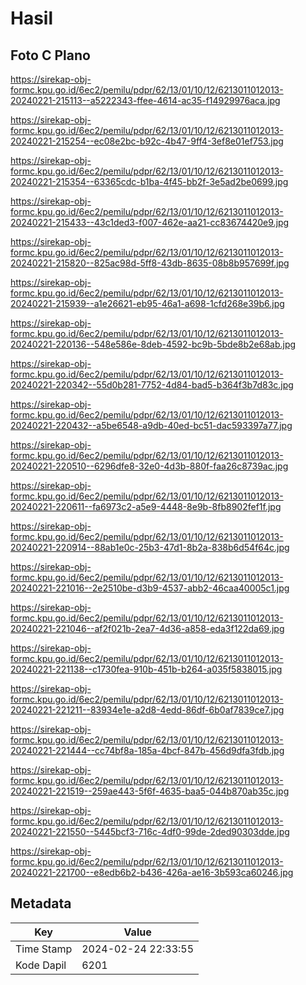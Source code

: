 # Hasil

## Foto C Plano

https://sirekap-obj-formc.kpu.go.id/6ec2/pemilu/pdpr/62/13/01/10/12/6213011012013-20240221-215113--a5222343-ffee-4614-ac35-f14929976aca.jpg

https://sirekap-obj-formc.kpu.go.id/6ec2/pemilu/pdpr/62/13/01/10/12/6213011012013-20240221-215254--ec08e2bc-b92c-4b47-9ff4-3ef8e01ef753.jpg

https://sirekap-obj-formc.kpu.go.id/6ec2/pemilu/pdpr/62/13/01/10/12/6213011012013-20240221-215354--63365cdc-b1ba-4f45-bb2f-3e5ad2be0699.jpg

https://sirekap-obj-formc.kpu.go.id/6ec2/pemilu/pdpr/62/13/01/10/12/6213011012013-20240221-215433--43c1ded3-f007-462e-aa21-cc83674420e9.jpg

https://sirekap-obj-formc.kpu.go.id/6ec2/pemilu/pdpr/62/13/01/10/12/6213011012013-20240221-215820--825ac98d-5ff8-43db-8635-08b8b957699f.jpg

https://sirekap-obj-formc.kpu.go.id/6ec2/pemilu/pdpr/62/13/01/10/12/6213011012013-20240221-215939--a1e26621-eb95-46a1-a698-1cfd268e39b6.jpg

https://sirekap-obj-formc.kpu.go.id/6ec2/pemilu/pdpr/62/13/01/10/12/6213011012013-20240221-220136--548e586e-8deb-4592-bc9b-5bde8b2e68ab.jpg

https://sirekap-obj-formc.kpu.go.id/6ec2/pemilu/pdpr/62/13/01/10/12/6213011012013-20240221-220342--55d0b281-7752-4d84-bad5-b364f3b7d83c.jpg

https://sirekap-obj-formc.kpu.go.id/6ec2/pemilu/pdpr/62/13/01/10/12/6213011012013-20240221-220432--a5be6548-a9db-40ed-bc51-dac593397a77.jpg

https://sirekap-obj-formc.kpu.go.id/6ec2/pemilu/pdpr/62/13/01/10/12/6213011012013-20240221-220510--6296dfe8-32e0-4d3b-880f-faa26c8739ac.jpg

https://sirekap-obj-formc.kpu.go.id/6ec2/pemilu/pdpr/62/13/01/10/12/6213011012013-20240221-220611--fa6973c2-a5e9-4448-8e9b-8fb8902fef1f.jpg

https://sirekap-obj-formc.kpu.go.id/6ec2/pemilu/pdpr/62/13/01/10/12/6213011012013-20240221-220914--88ab1e0c-25b3-47d1-8b2a-838b6d54f64c.jpg

https://sirekap-obj-formc.kpu.go.id/6ec2/pemilu/pdpr/62/13/01/10/12/6213011012013-20240221-221016--2e2510be-d3b9-4537-abb2-46caa40005c1.jpg

https://sirekap-obj-formc.kpu.go.id/6ec2/pemilu/pdpr/62/13/01/10/12/6213011012013-20240221-221046--af2f021b-2ea7-4d36-a858-eda3f122da69.jpg

https://sirekap-obj-formc.kpu.go.id/6ec2/pemilu/pdpr/62/13/01/10/12/6213011012013-20240221-221138--c1730fea-910b-451b-b264-a035f5838015.jpg

https://sirekap-obj-formc.kpu.go.id/6ec2/pemilu/pdpr/62/13/01/10/12/6213011012013-20240221-221211--83934e1e-a2d8-4edd-86df-6b0af7839ce7.jpg

https://sirekap-obj-formc.kpu.go.id/6ec2/pemilu/pdpr/62/13/01/10/12/6213011012013-20240221-221444--cc74bf8a-185a-4bcf-847b-456d9dfa3fdb.jpg

https://sirekap-obj-formc.kpu.go.id/6ec2/pemilu/pdpr/62/13/01/10/12/6213011012013-20240221-221519--259ae443-5f6f-4635-baa5-044b870ab35c.jpg

https://sirekap-obj-formc.kpu.go.id/6ec2/pemilu/pdpr/62/13/01/10/12/6213011012013-20240221-221550--5445bcf3-716c-4df0-99de-2ded90303dde.jpg

https://sirekap-obj-formc.kpu.go.id/6ec2/pemilu/pdpr/62/13/01/10/12/6213011012013-20240221-221700--e8edb6b2-b436-426a-ae16-3b593ca60246.jpg


## Metadata

| Key        | Value               |
| ---------- | ------------------- |
| Time Stamp | 2024-02-24 22:33:55 |
| Kode Dapil | 6201                |



